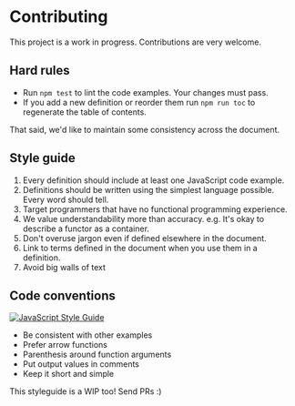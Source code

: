 # Contributing

This project is a work in progress. Contributions are very welcome.

## Hard rules
* Run `npm test` to lint the code examples. Your changes must pass.
* If you add a new definition or reorder them run `npm run toc` to regenerate the table of contents.

That said, we'd like to maintain some consistency across the document.

## Style guide
1. Every definition should include at least one JavaScript code example.
1. Definitions should be written using the simplest language possible. Every word should tell.
1. Target programmers that have no functional programming experience.
1. We value understandability more than accuracy. e.g. It's okay to describe a functor as a container.
1. Don't overuse jargon even if defined elsewhere in the document.
1. Link to terms defined in the document when you use them in a definition.
1. Avoid big walls of text

## Code conventions
[![JavaScript Style Guide](https://cdn.rawgit.com/feross/standard/master/badge.svg)](https://github.com/feross/standard)

* Be consistent with other examples
* Prefer arrow functions
* Parenthesis around function arguments
* Put output values in comments
* Keep it short and simple

This styleguide is a WIP too! Send PRs :)
